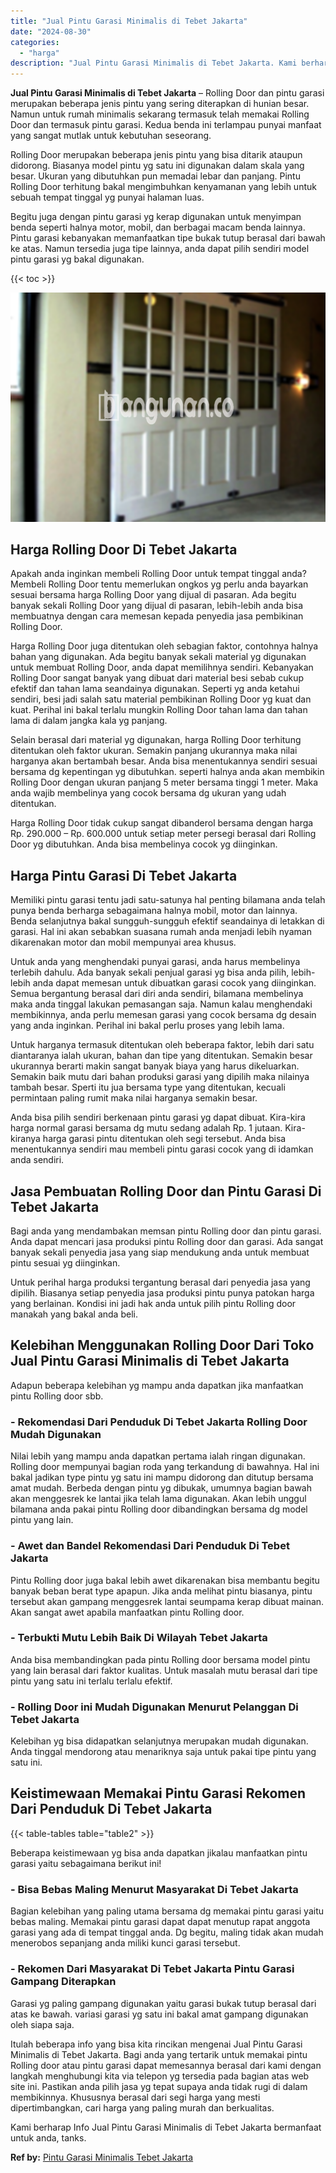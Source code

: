 ```yaml
---
title: "Jual Pintu Garasi Minimalis di Tebet Jakarta"
date: "2024-08-30"
categories: 
  - "harga"
description: "Jual Pintu Garasi Minimalis di Tebet Jakarta. Kami berharap Info Jual Pintu Garasi Minimalis di Tebet Jakarta bermanfaat untuk anda, tanks...."
---
```


**Jual Pintu Garasi Minimalis di Tebet Jakarta** – Rolling Door dan pintu garasi merupakan beberapa jenis pintu yang sering diterapkan di hunian besar. Namun untuk rumah minimalis sekarang termasuk telah memakai Rolling Door dan termasuk pintu garasi. Kedua benda ini terlampau punyai manfaat yang sangat mutlak untuk kebutuhan seseorang.

Rolling Door merupakan beberapa jenis pintu yang bisa ditarik ataupun didorong. Biasanya model pintu yg satu ini digunakan dalam skala yang besar. Ukuran yang dibutuhkan pun memadai lebar dan panjang. Pintu Rolling Door terhitung bakal mengimbuhkan kenyamanan yang lebih untuk sebuah tempat tinggal yg punyai halaman luas.

Begitu juga dengan pintu garasi yg kerap digunakan untuk menyimpan benda seperti halnya motor, mobil, dan berbagai macam benda lainnya. Pintu garasi kebanyakan memanfaatkan tipe bukak tutup berasal dari bawah ke atas. Namun tersedia juga tipe lainnya, anda dapat pilih sendiri model pintu garasi yg bakal digunakan.

{{< toc >}}

![Jual Pintu Garasi Minimalis di Tebet Jakarta](/images/pintu-garasi-66.png)

## Harga Rolling Door Di Tebet Jakarta

Apakah anda inginkan membeli Rolling Door untuk tempat tinggal anda? Membeli Rolling Door tentu memerlukan ongkos yg perlu anda bayarkan sesuai bersama harga Rolling Door yang dijual di pasaran. Ada begitu banyak sekali Rolling Door yang dijual di pasaran, lebih-lebih anda bisa membuatnya dengan cara memesan kepada penyedia jasa pembikinan Rolling Door.

Harga Rolling Door juga ditentukan oleh sebagian faktor, contohnya halnya bahan yang digunakan. Ada begitu banyak sekali material yg digunakan untuk membuat Rolling Door, anda dapat memilihnya sendiri. Kebanyakan Rolling Door sangat banyak yang dibuat dari material besi sebab cukup efektif dan tahan lama seandainya digunakan. Seperti yg anda ketahui sendiri, besi jadi salah satu material pembikinan Rolling Door yg kuat dan kuat. Perihal ini bakal terlalu mungkin Rolling Door tahan lama dan tahan lama di dalam jangka kala yg panjang.

Selain berasal dari material yg digunakan, harga Rolling Door terhitung ditentukan oleh faktor ukuran. Semakin panjang ukurannya maka nilai harganya akan bertambah besar. Anda bisa menentukannya sendiri sesuai bersama dg kepentingan yg dibutuhkan. seperti halnya anda akan membikin Rolling Door dengan ukuran panjang 5 meter bersama tinggi 1 meter. Maka anda wajib membelinya yang cocok bersama dg ukuran yang udah ditentukan.

Harga Rolling Door tidak cukup sangat dibanderol bersama dengan harga Rp. 290.000 – Rp. 600.000 untuk setiap meter persegi berasal dari Rolling Door yg dibutuhkan. Anda bisa membelinya cocok yg diinginkan.

## Harga Pintu Garasi Di Tebet Jakarta

Memiliki pintu garasi tentu jadi satu-satunya hal penting bilamana anda telah punya benda berharga sebagaimana halnya mobil, motor dan lainnya. Benda selanjutnya bakal sungguh-sungguh efektif seandainya di letakkan di garasi. Hal ini akan sebabkan suasana rumah anda menjadi lebih nyaman dikarenakan motor dan mobil mempunyai area khusus.

Untuk anda yang menghendaki punyai garasi, anda harus membelinya terlebih dahulu. Ada banyak sekali penjual garasi yg bisa anda pilih, lebih-lebih anda dapat memesan untuk dibuatkan garasi cocok yang diinginkan. Semua bergantung berasal dari diri anda sendiri, bilamana membelinya maka anda tinggal lakukan pemasangan saja. Namun kalau menghendaki membikinnya, anda perlu memesan garasi yang cocok bersama dg desain yang anda inginkan. Perihal ini bakal perlu proses yang lebih lama.

Untuk harganya termasuk ditentukan oleh beberapa faktor, lebih dari satu diantaranya ialah ukuran, bahan dan tipe yang ditentukan. Semakin besar ukurannya berarti makin sangat banyak biaya yang harus dikeluarkan. Semakin baik mutu dari bahan produksi garasi yang dipilih maka nilainya tambah besar. Sperti itu jua bersama type yang ditentukan, kecuali permintaan paling rumit maka nilai harganya semakin besar.

Anda bisa pilih sendiri berkenaan pintu garasi yg dapat dibuat. Kira-kira harga normal garasi bersama dg mutu sedang adalah Rp. 1 jutaan. Kira-kiranya harga garasi pintu ditentukan oleh segi tersebut. Anda bisa menentukannya sendiri mau membeli pintu garasi cocok yang di idamkan anda sendiri.

## Jasa Pembuatan Rolling Door dan Pintu Garasi Di Tebet Jakarta

Bagi anda yang mendambakan memsan pintu Rolling door dan pintu garasi. Anda dapat mencari jasa produksi pintu Rolling door dan garasi. Ada sangat banyak sekali penyedia jasa yang siap mendukung anda untuk membuat pintu sesuai yg diinginkan.

Untuk perihal harga produksi tergantung berasal dari penyedia jasa yang dipilih. Biasanya setiap penyedia jasa produksi pintu punya patokan harga yang berlainan. Kondisi ini jadi hak anda untuk pilih pintu Rolling door manakah yang bakal anda beli.

## Kelebihan Menggunakan Rolling Door Dari Toko Jual Pintu Garasi Minimalis di Tebet Jakarta

Adapun beberapa kelebihan yg mampu anda dapatkan jika manfaatkan pintu Rolling door sbb.

### \- Rekomendasi Dari Penduduk Di Tebet Jakarta Rolling Door Mudah Digunakan

Nilai lebih yang mampu anda dapatkan pertama ialah ringan digunakan. Rolling door mempunyai bagian roda yang terkandung di bawahnya. Hal ini bakal jadikan type pintu yg satu ini mampu didorong dan ditutup bersama amat mudah. Berbeda dengan pintu yg dibukak, umumnya bagian bawah akan menggesrek ke lantai jika telah lama digunakan. Akan lebih unggul bilamana anda pakai pintu Rolling door dibandingkan bersama dg model pintu yang lain.

### \- Awet dan Bandel Rekomendasi Dari Penduduk Di Tebet Jakarta

Pintu Rolling door juga bakal lebih awet dikarenakan bisa membantu begitu banyak beban berat type apapun. Jika anda melihat pintu biasanya, pintu tersebut akan gampang menggesrek lantai seumpama kerap dibuat mainan. Akan sangat awet apabila manfaatkan pintu Rolling door.

### \- Terbukti Mutu Lebih Baik Di Wilayah Tebet Jakarta

Anda bisa membandingkan pada pintu Rolling door bersama model pintu yang lain berasal dari faktor kualitas. Untuk masalah mutu berasal dari tipe pintu yang satu ini terlalu terlalu efektif.

### \- Rolling Door ini Mudah Digunakan Menurut Pelanggan Di Tebet Jakarta

Kelebihan yg bisa didapatkan selanjutnya merupakan mudah digunakan. Anda tinggal mendorong atau menariknya saja untuk pakai tipe pintu yang satu ini.

## Keistimewaan Memakai Pintu Garasi Rekomen Dari Penduduk Di Tebet Jakarta

{{< table-tables table="table2" >}}

Beberapa keistimewaan yg bisa anda dapatkan jikalau manfaatkan pintu garasi yaitu sebagaimana berikut ini!

### \- Bisa Bebas Maling Menurut Masyarakat Di Tebet Jakarta

Bagian kelebihan yang paling utama bersama dg memakai pintu garasi yaitu bebas maling. Memakai pintu garasi dapat dapat menutup rapat anggota garasi yang ada di tempat tinggal anda. Dg begitu, maling tidak akan mudah menerobos sepanjang anda miliki kunci garasi tersebut.

### \- Rekomen Dari Masyarakat Di Tebet Jakarta Pintu Garasi Gampang Diterapkan

Garasi yg paling gampang digunakan yaitu garasi bukak tutup berasal dari atas ke bawah. variasi garasi yg satu ini bakal amat gampang digunakan oleh siapa saja.

Itulah beberapa info yang bisa kita rincikan mengenai Jual Pintu Garasi Minimalis di Tebet Jakarta. Bagi anda yang tertarik untuk memakai pintu Rolling door atau pintu garasi dapat memesannya berasal dari kami dengan langkah menghubungi kita via telepon yg tersedia pada bagian atas web site ini. Pastikan anda pilih jasa yg tepat supaya anda tidak rugi di dalam membikinnya. Khususnya berasal dari segi harga yang mesti dipertimbangkan, cari harga yang paling murah dan berkualitas.

Kami berharap Info Jual Pintu Garasi Minimalis di Tebet Jakarta bermanfaat untuk anda, tanks.

**Ref by:** [Pintu Garasi Minimalis Tebet Jakarta](https://id.wikipedia.org/wiki/Pintu)
